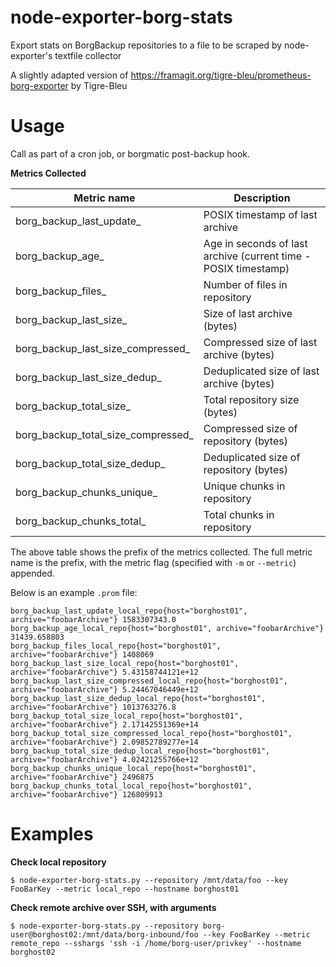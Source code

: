 # node-exporter-borg-stats
Export stats on BorgBackup repositories to a file to be scraped by node-exporter's textfile collector

A slightly adapted version of https://framagit.org/tigre-bleu/prometheus-borg-exporter by Tigre-Bleu

# Usage
Call as part of a cron job, or borgmatic post-backup hook. 

**Metrics Collected**

Metric name | Description
------------|------------
borg_backup_last_update_            | POSIX timestamp of last archive
borg_backup_age_                    | Age in seconds of last archive (current time - POSIX timestamp)
borg_backup_files_                  | Number of files in repository
borg_backup_last_size_              | Size of last archive (bytes)
borg_backup_last_size_compressed_   | Compressed size of last archive (bytes)          
borg_backup_last_size_dedup_        | Deduplicated size of last archive (bytes)
borg_backup_total_size_             | Total repository size (bytes)
borg_backup_total_size_compressed_  | Compressed size of repository (bytes)
borg_backup_total_size_dedup_       | Deduplicated size of repository (bytes)
borg_backup_chunks_unique_          | Unique chunks in repository
borg_backup_chunks_total_           | Total chunks in repository


The above table shows the prefix of the metrics collected. The full metric name is the prefix, with the metric flag (specified with `-m` or `--metric`) appended.

Below is an example `.prom` file:

```
borg_backup_last_update_local_repo{host="borghost01", archive="foobarArchive"} 1583307343.0
borg_backup_age_local_repo{host="borghost01", archive="foobarArchive"} 31439.658803
borg_backup_files_local_repo{host="borghost01", archive="foobarArchive"} 1408069
borg_backup_last_size_local_repo{host="borghost01", archive="foobarArchive"} 5.43158744121e+12
borg_backup_last_size_compressed_local_repo{host="borghost01", archive="foobarArchive"} 5.24467046449e+12
borg_backup_last_size_dedup_local_repo{host="borghost01", archive="foobarArchive"} 1013763276.8
borg_backup_total_size_local_repo{host="borghost01", archive="foobarArchive"} 2.17142551369e+14
borg_backup_total_size_compressed_local_repo{host="borghost01", archive="foobarArchive"} 2.09852789277e+14
borg_backup_total_size_dedup_local_repo{host="borghost01", archive="foobarArchive"} 4.02421255766e+12
borg_backup_chunks_unique_local_repo{host="borghost01", archive="foobarArchive"} 2496875
borg_backup_chunks_total_local_repo{host="borghost01", archive="foobarArchive"} 126809913
```


# Examples
**Check local repository**

`$ node-exporter-borg-stats.py --repository /mnt/data/foo --key FooBarKey --metric local_repo --hostname borghost01`

**Check remote archive over SSH, with arguments**

`$ node-exporter-borg-stats.py --repository borg-user@borghost02:/mnt/data/borg-inbound/foo --key FooBarKey --metric remote_repo --sshargs 'ssh -i /home/borg-user/privkey' --hostname borghost02`
